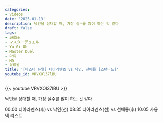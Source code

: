 ```yaml
---
categories:
- videos
date: '2025-01-13'
description: 낙인을 상대할 때, 가장 실수를 많이 하는 것 같다
draft: false
tags:
- 遊戯王
- マスターデュエル
- Yu-Gi-Oh
- Master Duel
- 마듀
- MD
- 유희왕
title: '[마스터 듀얼] 티아라멘츠 vs 낙인, 천배룡 [스탠다드]'
youtube_id: VRVXOl37lBU
---
```



{{< youtube VRVXOl37lBU >}}

낙인을 상대할 때, 가장 실수를 많이 하는 것 같다

00:00 티아라멘츠(후) vs 낙인(선)
08:35 티아라멘츠(선) vs 천배룡(후)
10:05 사용 덱 리스트